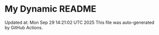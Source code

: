 # My Dynamic README
Updated at: Mon Sep 29 14:21:02 UTC 2025
This file was auto-generated by GitHub Actions.
